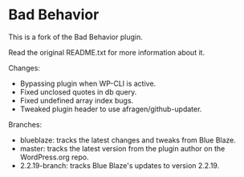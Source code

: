 Bad Behavior
============

This is a fork of the Bad Behavior plugin.

Read the original README.txt for more information about it.

Changes:

* Bypassing plugin when WP-CLI is active.
* Fixed unclosed quotes in db query.
* Fixed undefined array index bugs.
* Tweaked plugin header to use afragen/github-updater.

Branches:

* blueblaze:     tracks the latest changes and tweaks from Blue Blaze.
* master:        tracks the latest version from the plugin author on the WordPress.org repo.
* 2.2.19-branch: tracks Blue Blaze's updates to version 2.2.19.
